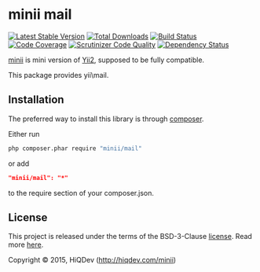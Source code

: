 minii mail
==========

[![Latest Stable Version](https://poser.pugx.org/minii/mail/v/stable)](https://packagist.org/packages/minii/mail)
[![Total Downloads](https://poser.pugx.org/minii/mail/downloads)](https://packagist.org/packages/minii/mail)
[![Build Status](https://img.shields.io/travis/hiqdev/minii-mail.svg)](https://travis-ci.org/hiqdev/minii-mail)
[![Code Coverage](https://scrutinizer-ci.com/g/hiqdev/minii-mail/badges/coverage.png?b=master)](https://scrutinizer-ci.com/g/hiqdev/minii-mail/?branch=master)
[![Scrutinizer Code Quality](https://scrutinizer-ci.com/g/hiqdev/minii-mail/badges/quality-score.png?b=master)](https://scrutinizer-ci.com/g/hiqdev/minii-mail/?branch=master)
[![Dependency Status](https://www.versioneye.com/php/minii:mail/dev-master/badge.svg)](https://www.versioneye.com/php/minii:mail/dev-master)

[minii](https://github.com/hiqdev/minii-core) is mini version of [Yii2](http://yiiframework.com/), supposed to be fully compatible.

This package provides yii\mail.

## Installation

The preferred way to install this library is through [composer](http://getcomposer.org/download/).

Either run

```sh
php composer.phar require "minii/mail"
```

or add

```json
"minii/mail": "*"
```

to the require section of your composer.json.

## License

This project is released under the terms of the BSD-3-Clause [license](LICENSE).
Read more [here](http://choosealicense.com/licenses/bsd-3-clause).

Copyright © 2015, HiQDev (http://hiqdev.com/minii)
